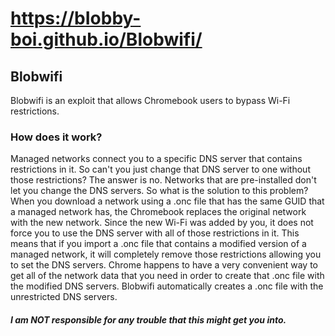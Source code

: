 # https://bIobby-boi.github.io/Blobwifi/
## Blobwifi
Blobwifi is an exploit that allows Chromebook users to bypass Wi-Fi restrictions.

### How does it work?
Managed networks connect you to a specific DNS server that contains restrictions in it. So can't you just change that DNS server to one without those restrictions? The answer is no. Networks that are pre-installed don't let you change the DNS servers. So what is the solution to this problem? When you download a network using a .onc file that has the same GUID that a managed network has, the Chromebook replaces the original network with the new network. Since the new Wi-Fi was added by you, it does not force you to use the DNS server with all of those restrictions in it. This means that if you import a .onc file that contains a modified version of a managed network, it will completely remove those restrictions allowing you to set the DNS servers. Chrome happens to have a very convenient way to get all of the network data that you need in order to create that .onc file with the modified DNS servers. Blobwifi automatically creates a .onc file with the unrestricted DNS servers.</p>

##### I am NOT responsible for any trouble that this might get you into.

